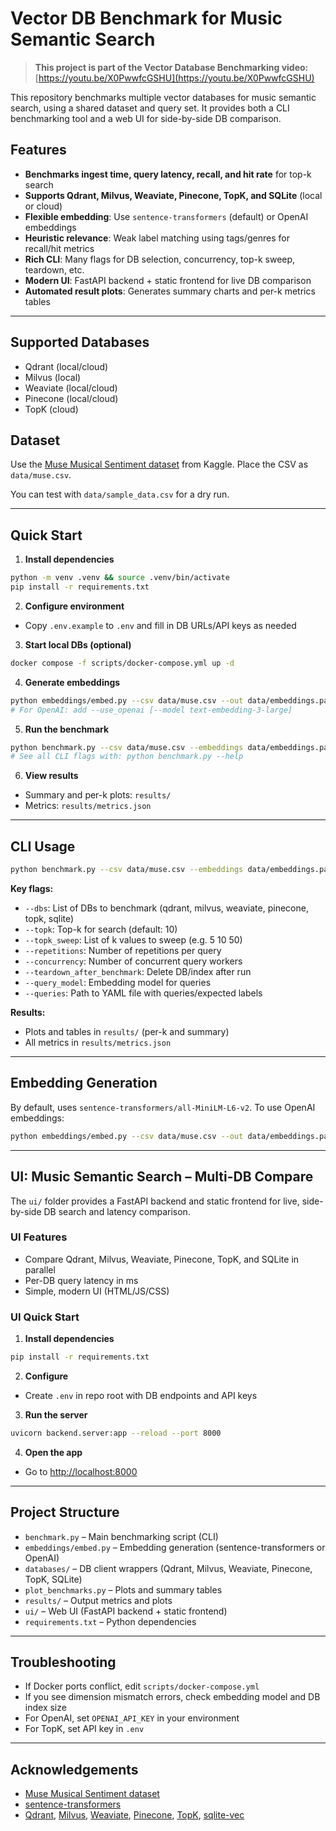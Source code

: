 # Vector DB Benchmark for Music Semantic Search

> **This project is part of the Vector Database Benchmarking video:**
> [https://youtu.be/X0PwwfcGSHU](https://youtu.be/X0PwwfcGSHU)

This repository benchmarks multiple vector databases for music semantic search, using a shared dataset and query set. It provides both a CLI benchmarking tool and a web UI for side-by-side DB comparison.

## Features

- **Benchmarks ingest time, query latency, recall, and hit rate** for top-k search
- **Supports Qdrant, Milvus, Weaviate, Pinecone, TopK, and SQLite** (local or cloud)
- **Flexible embedding**: Use `sentence-transformers` (default) or OpenAI embeddings
- **Heuristic relevance**: Weak label matching using tags/genres for recall/hit metrics
- **Rich CLI**: Many flags for DB selection, concurrency, top-k sweep, teardown, etc.
- **Modern UI**: FastAPI backend + static frontend for live DB comparison
- **Automated result plots**: Generates summary charts and per-k metrics tables

---

## Supported Databases

- Qdrant (local/cloud)
- Milvus (local)
- Weaviate (local/cloud)
- Pinecone (local/cloud)
- TopK (cloud)

## Dataset

Use the [Muse Musical Sentiment dataset](https://www.kaggle.com/datasets/cakiki/muse-the-musical-sentiment-dataset) from Kaggle. Place the CSV as `data/muse.csv`.

You can test with `data/sample_data.csv` for a dry run.

---

## Quick Start

1. **Install dependencies**

```sh
python -m venv .venv && source .venv/bin/activate
pip install -r requirements.txt
```

2. **Configure environment**

- Copy `.env.example` to `.env` and fill in DB URLs/API keys as needed

3. **Start local DBs (optional)**

```sh
docker compose -f scripts/docker-compose.yml up -d
```

4. **Generate embeddings**

```sh
python embeddings/embed.py --csv data/muse.csv --out data/embeddings.parquet
# For OpenAI: add --use_openai [--model text-embedding-3-large]
```

5. **Run the benchmark**

```sh
python benchmark.py --csv data/muse.csv --embeddings data/embeddings.parquet --dbs qdrant milvus weaviate pinecone topk sqlite --topk 10 --repetitions 5
# See all CLI flags with: python benchmark.py --help
```

6. **View results**

- Summary and per-k plots: `results/`
- Metrics: `results/metrics.json`

---

## CLI Usage

```sh
python benchmark.py --csv data/muse.csv --embeddings data/embeddings.parquet --dbs qdrant milvus weaviate pinecone topk sqlite --topk 10 --repetitions 5 [--teardown_after_benchmark]
```

**Key flags:**

- `--dbs`: List of DBs to benchmark (qdrant, milvus, weaviate, pinecone, topk, sqlite)
- `--topk`: Top-k for search (default: 10)
- `--topk_sweep`: List of k values to sweep (e.g. 5 10 50)
- `--repetitions`: Number of repetitions per query
- `--concurrency`: Number of concurrent query workers
- `--teardown_after_benchmark`: Delete DB/index after run
- `--query_model`: Embedding model for queries
- `--queries`: Path to YAML file with queries/expected labels

**Results:**

- Plots and tables in `results/` (per-k and summary)
- All metrics in `results/metrics.json`

---

## Embedding Generation

By default, uses `sentence-transformers/all-MiniLM-L6-v2`. To use OpenAI embeddings:

```sh
python embeddings/embed.py --csv data/muse.csv --out data/embeddings.parquet --use_openai --model text-embedding-3-large
```

---

## UI: Music Semantic Search – Multi-DB Compare

The `ui/` folder provides a FastAPI backend and static frontend for live, side-by-side DB search and latency comparison.

### UI Features

- Compare Qdrant, Milvus, Weaviate, Pinecone, TopK, and SQLite in parallel
- Per-DB query latency in ms
- Simple, modern UI (HTML/JS/CSS)

### UI Quick Start

1. **Install dependencies**

```sh
pip install -r requirements.txt
```

2. **Configure**

- Create `.env` in repo root with DB endpoints and API keys

3. **Run the server**

```sh
uvicorn backend.server:app --reload --port 8000
```

4. **Open the app**

- Go to [http://localhost:8000](http://localhost:8000)

---

## Project Structure

- `benchmark.py` – Main benchmarking script (CLI)
- `embeddings/embed.py` – Embedding generation (sentence-transformers or OpenAI)
- `databases/` – DB client wrappers (Qdrant, Milvus, Weaviate, Pinecone, TopK, SQLite)
- `plot_benchmarks.py` – Plots and summary tables
- `results/` – Output metrics and plots
- `ui/` – Web UI (FastAPI backend + static frontend)
- `requirements.txt` – Python dependencies

---

## Troubleshooting

- If Docker ports conflict, edit `scripts/docker-compose.yml`
- If you see dimension mismatch errors, check embedding model and DB index size
- For OpenAI, set `OPENAI_API_KEY` in your environment
- For TopK, set API key in `.env`

---

## Acknowledgements

- [Muse Musical Sentiment dataset](https://www.kaggle.com/datasets/cakiki/muse-the-musical-sentiment-dataset)
- [sentence-transformers](https://www.sbert.net/)
- [Qdrant](https://qdrant.tech/), [Milvus](https://milvus.io/), [Weaviate](https://weaviate.io/), [Pinecone](https://www.pinecone.io/), [TopK](https://topk.io/), [sqlite-vec](https://github.com/asg017/sqlite-vec)
